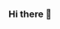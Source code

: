 ### Hi there 👋


<!-- **Kshubham20/Kshubham20** is a ✨ _special_ ✨ repository because its `README.md` (this file) appears on your GitHub profile.

<h1 align="center">Hi 👋, I'm Shubham Kumar</h1>
<h3 align="center">An Enthusiastic Learner, Passionate about learning & exploring new technologies.</h3>

<p align="left"> <img src="https://komarev.com/ghpvc/?username=191932-sinharitika009&label=Profile%20views&color=0e75b6&style=flat" alt="191932-sinharitika009" /> </p>

<p align="left"> <a href="https://github.com/ryo-ma/github-profile-trophy"><img src="https://github-profile-trophy.vercel.app/?username=191932-sinharitika009" alt="191932-sinharitika009" /></a> </p>

- 🌱 I’m currently learning **NodeJs & NLP**

- 

- 📫 How to reach me **Kshubham20@iitk.ac.in**

- 📄 Know about my experiences [https://drive.google.com/file/d/1KYLzm7770TVmOq7aQ0BuEP7ztpARHR4U/view?usp=sharing](https://drive.google.com/file/d/1KYLzm7770TVmOq7aQ0BuEP7ztpARHR4U/view?usp=sharing)

- ⚡ Fun fact **I think I'm not an introvert but I'm.**

<h3 align="left">Connect with me:</h3>
<p align="left">
<a href="https://linkedin.com/in/sinharitika009" target="blank"><img align="center" src="https://raw.githubusercontent.com/rahuldkjain/github-profile-readme-generator/master/src/images/icons/Social/linked-in-alt.svg" alt="sinharitika009" height="30" width="40" /></a>
<a href="https://www.kaggle.com/ritikasinha009" target="blank"><img align="center" src="https://raw.githubusercontent.com/rahuldkjain/github-profile-readme-generator/master/src/images/icons/Social/kaggle.svg" alt="sinha009" height="30" width="40" /></a>
<a href="https://instagram.com/sinharitika009" target="blank"><img align="center" src="https://raw.githubusercontent.com/rahuldkjain/github-profile-readme-generator/master/src/images/icons/Social/instagram.svg" alt="sinharitika009" height="30" width="40" /></a>
<a href="https://www.hackerrank.com/sinharitika009" target="blank"><img align="center" src="https://raw.githubusercontent.com/rahuldkjain/github-profile-readme-generator/master/src/images/icons/Social/hackerrank.svg" alt="sinharitika009" height="30" width="40" /></a>
</p>

<h3 align="left">Languages and Tools:</h3>
<p align="left"> <a href="https://www.w3schools.com/cpp/" target="_blank" rel="noreferrer"> <img src="https://raw.githubusercontent.com/devicons/devicon/master/icons/cplusplus/cplusplus-original.svg" alt="cplusplus" width="40" height="40"/> </a> <a href="https://www.w3schools.com/css/" target="_blank" rel="noreferrer"> <img src="https://raw.githubusercontent.com/devicons/devicon/master/icons/css3/css3-original-wordmark.svg" alt="css3" width="40" height="40"/> </a> <a href="https://git-scm.com/" target="_blank" rel="noreferrer"> <img src="https://www.vectorlogo.zone/logos/git-scm/git-scm-icon.svg" alt="git" width="40" height="40"/> </a> <a href="https://www.w3.org/html/" target="_blank" rel="noreferrer"> <img src="https://raw.githubusercontent.com/devicons/devicon/master/icons/html5/html5-original-wordmark.svg" alt="html5" width="40" height="40"/> </a> <a href="https://developer.mozilla.org/en-US/docs/Web/JavaScript" target="_blank" rel="noreferrer"> <img src="https://raw.githubusercontent.com/devicons/devicon/master/icons/javascript/javascript-original.svg" alt="javascript" width="40" height="40"/> </a> <a href="https://laravel.com/" target="_blank" rel="noreferrer"> <img src="https://raw.githubusercontent.com/devicons/devicon/master/icons/laravel/laravel-plain-wordmark.svg" alt="laravel" width="40" height="40"/> </a> <a href="https://www.mongodb.com/" target="_blank" rel="noreferrer"> <img src="https://raw.githubusercontent.com/devicons/devicon/master/icons/mongodb/mongodb-original-wordmark.svg" alt="mongodb" width="40" height="40"/> </a> <a href="https://www.mysql.com/" target="_blank" rel="noreferrer"> <img src="https://raw.githubusercontent.com/devicons/devicon/master/icons/mysql/mysql-original-wordmark.svg" alt="mysql" width="40" height="40"/> </a> <a href="https://nodejs.org" target="_blank" rel="noreferrer"> <img src="https://raw.githubusercontent.com/devicons/devicon/master/icons/nodejs/nodejs-original-wordmark.svg" alt="nodejs" width="40" height="40"/> </a> <a href="https://www.php.net" target="_blank" rel="noreferrer"> <img src="https://raw.githubusercontent.com/devicons/devicon/master/icons/php/php-original.svg" alt="php" width="40" height="40"/> </a> <a href="https://postman.com" target="_blank" rel="noreferrer"> <img src="https://www.vectorlogo.zone/logos/getpostman/getpostman-icon.svg" alt="postman" width="40" height="40"/> </a> <a href="https://www.python.org" target="_blank" rel="noreferrer"> <img src="https://raw.githubusercontent.com/devicons/devicon/master/icons/python/python-original.svg" alt="python" width="40" height="40"/> </a> <a href="https://www.tensorflow.org" target="_blank" rel="noreferrer"> <img src="https://www.vectorlogo.zone/logos/tensorflow/tensorflow-icon.svg" alt="tensorflow" width="40" height="40"/> </a> <a href="https://vuejs.org/" target="_blank" rel="noreferrer"> <img src="https://raw.githubusercontent.com/devicons/devicon/master/icons/vuejs/vuejs-original-wordmark.svg" alt="vuejs" width="40" height="40"/> </a> </p>

<p><img align="left" src="https://github-readme-stats.vercel.app/api/top-langs?username=191932-sinharitika009&show_icons=true&locale=en&layout=compact" alt="191932-sinharitika009" /></p>

<p>&nbsp;<img align="center" src="https://github-readme-stats.vercel.app/api?username=191932-sinharitika009&show_icons=true&locale=en" alt="191932-sinharitika009" /></p>
-->
